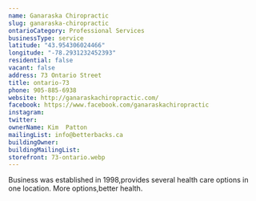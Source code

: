 ```yaml
---
name: Ganaraska Chiropractic
slug: ganaraska-chiropractic
ontarioCategory: Professional Services
businessType: service
latitude: "43.954306024466"
longitude: "-78.2931232452393"
residential: false
vacant: false
address: 73 Ontario Street
title: ontario-73
phone: 905-885-6938
website: http://ganaraskachiropractic.com/
facebook: https://www.facebook.com/ganaraskachiropractic
instagram:
twitter:
ownerName: Kim  Patton
mailingList: info@betterbacks.ca
buildingOwner:
buildingMailingList:
storefront: 73-ontario.webp
---
```


Business was established in 1998,provides several health care options in one location. More options,better health.

